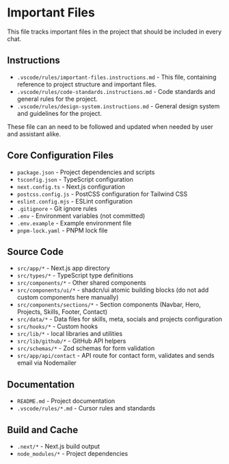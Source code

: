 # Important Files

This file tracks important files in the project that should be included in every chat.

## Instructions

- `.vscode/rules/important-files.instructions.md` - This file, containing reference to project structure and important files.
- `.vscode/rules/code-standards.instructions.md` - Code standards and general rules for the project.
- `.vscode/rules/design-system.instructions.md` - General design system and guidelines for the project.

These file can an need to be followed and updated when needed by user and assistant alike.

## Core Configuration Files

- `package.json` - Project dependencies and scripts
- `tsconfig.json` - TypeScript configuration
- `next.config.ts` - Next.js configuration
- `postcss.config.js` - PostCSS configuration for Tailwind CSS
- `eslint.config.mjs` - ESLint configuration
- `.gitignore` - Git ignore rules
- `.env` - Environment variables (not committed)
- `.env.example` - Example environment file
- `pnpm-lock.yaml` - PNPM lock file

## Source Code

- `src/app/*` - Next.js app directory
- `src/types/*` - TypeScript type definitions
- `src/components/*` - Other shared components
- `src/components/ui/*` - shadcn/ui atomic building blocks (do not add custom components here manually)
- `src/components/sections/*` - Section components (Navbar, Hero, Projects, Skills, Footer, Contact)
- `src/data/*` - Data files for skills, meta, socials and projects configuration
- `src/hooks/*` - Custom hooks
- `src/lib/*` - local libraries and utilities
- `src/lib/github/*` - GitHub API helpers
- `src/schemas/*` - Zod schemas for form validation
- `src/app/api/contact` - API route for contact form, validates and sends email via Nodemailer

## Documentation

- `README.md` - Project documentation
- `.vscode/rules/*.md` - Cursor rules and standards

## Build and Cache

- `.next/*` - Next.js build output
- `node_modules/*` - Project dependencies
